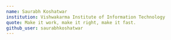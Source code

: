 ```yaml
---
name: Saurabh Koshatwar
institution: Vishwakarma Institute of Information Technology
quote: Make it work, make it right, make it fast.
github_user: saurabhkoshatwar
---
```

